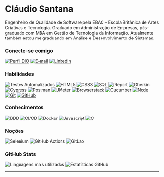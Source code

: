 # Cláudio Santana
Engenheiro de Qualidade de Software pela EBAC – Escola Britânica de Artes Criativas e Tecnologia. Graduado em Administração de Empresas, pós-graduado com MBA em Gestão de Tecnologia da Informação. Atualmente também estou me graduando em Análise e Desenvolvimento de Sistemas.

### Conecte-se comigo
[![Perfil DIO](https://img.shields.io/badge/-Meu%20Perfil%20na%20DIO-30A3DC?style=for-the-badge)](https://web.dio.me/users/claudio_bs/)
[![E-mail](https://img.shields.io/badge/-Email-000?style=for-the-badge&logo=microsoft-outlook&logoColor=E94D5F)](mailto:claudio_bs@icloud.com)
[![LinkedIn](https://img.shields.io/badge/-LinkedIn-000?style=for-the-badge&logo=linkedin&logoColor=30A3DC)](https://www.linkedin.com/in/claudio-bs/)


### Habilidades
![Testes Automatizados](https://img.shields.io/badge/Testes%20Automatizados-000?style=for-the-badge&logo=automation&logoColor=green)
![HTML5](https://img.shields.io/badge/HTML-000?style=for-the-badge&logo=html5&logoColor=30A3DC)
![CSS3](https://img.shields.io/badge/CSS3-000?style=for-the-badge&logo=css3&logoColor=E94D5F)
![SQL](https://img.shields.io/badge/SQL-000?style=for-the-badge&logo=sql&logoColor=blue)
![iReport](https://img.shields.io/badge/iReport-000?style=for-the-badge&logo=jasperreports&logoColor=red)
![Gherkin](https://img.shields.io/badge/Gherkin-000?style=for-the-badge&logo=behat&logoColor=green)
![Cypress](https://img.shields.io/badge/Cypress-000?style=for-the-badge&logo=cypress&logoColor=17202C)
![Postman](https://img.shields.io/badge/Postman-000?style=for-the-badge&logo=postman&logoColor=FF6C37)
![JMeter](https://img.shields.io/badge/JMeter-000?style=for-the-badge&logo=apachejmeter&logoColor=red)
![Browserstack](https://img.shields.io/badge/Browserstack-000?style=for-the-badge&logo=browserstack&logoColor=orange)
![Cucumber](https://img.shields.io/badge/Cucumber-000?style=for-the-badge&logo=cucumber&logoColor=green)
![Node](https://img.shields.io/badge/Node-000?style=for-the-badge&logo=node.js&logoColor=8CC84B)
[![Git](https://img.shields.io/badge/Git-000?style=for-the-badge&logo=git&logoColor=E94D5F)](https://git-scm.com/doc) 
[![GitHub](https://img.shields.io/badge/GitHub-000?style=for-the-badge&logo=github&logoColor=30A3DC)](https://docs.github.com/)

### Conhecimentos
![BDD](https://img.shields.io/badge/BDD-000?style=for-the-badge&logo=cucumber&logoColor=green)
![CI/CD](https://img.shields.io/badge/CI/CD-000?style=for-the-badge&logo=jenkins&logoColor=D24939)
![Docker](https://img.shields.io/badge/Docker-000?style=for-the-badge&logo=docker&logoColor=2496ED)
![Javascript](https://img.shields.io/badge/Javascript-000?style=for-the-badge&logo=javascript&logoColor=F7DF1E)
![C](https://img.shields.io/badge/C-000?style=for-the-badge&logo=c&logoColor=A8B9CC)

### Noções
![Selenium](https://img.shields.io/badge/Selenium-000?style=for-the-badge&logo=selenium&logoColor=43B02A)
![GitHub Actions](https://img.shields.io/badge/GitHub%20Actions-000?style=for-the-badge&logo=github-actions&logoColor=2088FF)
![GitLab](https://img.shields.io/badge/GitLab-000?style=for-the-badge&logo=gitlab&logoColor=FCA121)

### GitHub Stats
![Linguagens mais utilizadas](https://github-readme-stats-git-masterrstaa-rickstaa.vercel.app/api/top-langs/?username=claudio-bs&bg_color=000&border_color=30A3DC&title_color=E94D5F&text_color=FFF&layout=compact&custom_title=Linguagens%20mais%20utilizadas&langs_count=6)
![Estatísticas GitHub](https://github-readme-stats.vercel.app/api?username=claudio-bs&theme=transparent&bg_color=000&border_color=30A3DC&show_icons=true&icon_color=30A3DC&title_color=E94D5F&text_color=FFF&hide_title=true&hide_rank=true&include_all_commits=true&hide_border=true)

---
